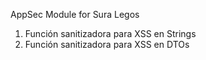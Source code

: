 AppSec Module for Sura Legos

1. Función sanitizadora para XSS en Strings
2. Función sanitizadora para XSS en DTOs